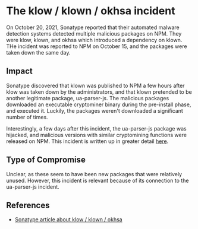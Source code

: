 <!-- cSpell:ignore klow klown Sonatype okhsa cryptominert -->
# The klow / klown / okhsa incident

On October 20, 2021, Sonatype reported that their automated malware detection systems detected multiple malicious packages on NPM. They were klow, klown, and okhsa which introduced a dependency on klown. THe incident was reported to NPM on October 15, and the packages were taken down the same day.

## Impact

Sonatype discovered that klown was published to NPM a few hours after klow was taken down by the administrators, and that klown pretended to be another legitimate package, ua-parser-js. The malicious packages downloaded an executable cryptominer binary during the pre-install phase, and executed it. Luckily, the packages weren't downloaded a significant number of times.

Interestingly, a few days after this incident, the ua-parser-js package was hijacked, and malicious versions with similar cryptomining functions were released on NPM. This incident is written up in greater detail [here](ua-parser-js.md).

## Type of Compromise

Unclear, as these seem to have been new packages that were relatively unused. However, this incident is relevant because of its connection to the ua-parser-js incident.

## References

- [Sonatype article about klow / klown / okhsa](https://blog.sonatype.com/newly-found-npm-malware-mines-cryptocurrency-on-windows-linux-macos-devices)